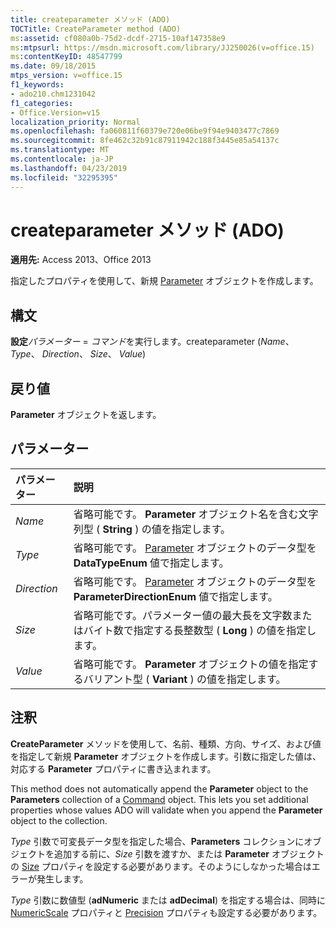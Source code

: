 ```yaml
---
title: createparameter メソッド (ADO)
TOCTitle: CreateParameter method (ADO)
ms:assetid: cf080a0b-75d2-dcdf-2715-10af147358e9
ms:mtpsurl: https://msdn.microsoft.com/library/JJ250026(v=office.15)
ms:contentKeyID: 48547799
ms.date: 09/18/2015
mtps_version: v=office.15
f1_keywords:
- ado210.chm1231042
f1_categories:
- Office.Version=v15
localization_priority: Normal
ms.openlocfilehash: fa060811f60379e720e06be9f94e9403477c7869
ms.sourcegitcommit: 8fe462c32b91c87911942c188f3445e85a54137c
ms.translationtype: MT
ms.contentlocale: ja-JP
ms.lasthandoff: 04/23/2019
ms.locfileid: "32295395"
---
```

# <a name="createparameter-method-ado"></a>createparameter メソッド (ADO)

**適用先:** Access 2013、Office 2013

指定したプロパティを使用して、新規 [Parameter](parameter-object-ado.md) オブジェクトを作成します。

## <a name="syntax"></a>構文

**設定***パラメーター* = *コマンド*を実行します。createparameter (*Name*、 *Type*、 *Direction*、 *Size*、 *Value*)

## <a name="return-value"></a>戻り値

**Parameter** オブジェクトを返します。

## <a name="parameters"></a>パラメーター

|パラメーター|説明|
|:--------|:----------|
|*Name* |省略可能です。 **Parameter** オブジェクト名を含む文字列型 ( **String** ) の値を指定します。|
|*Type* |省略可能です。 [Parameter](datatypeenum.md) オブジェクトのデータ型を **DataTypeEnum** 値で指定します。|
|*Direction* |省略可能です。 [Parameter](parameterdirectionenum.md) オブジェクトのデータ型を **ParameterDirectionEnum** 値で指定します。|
|*Size* |省略可能です。パラメーター値の最大長を文字数またはバイト数で指定する長整数型 ( **Long** ) の値を指定します。|
|*Value* |省略可能です。 **Parameter** オブジェクトの値を指定するバリアント型 ( **Variant** ) の値を指定します。|

## <a name="remarks"></a>注釈

**CreateParameter** メソッドを使用して、名前、種類、方向、サイズ、および値を指定して新規 **Parameter** オブジェクトを作成します。引数に指定した値は、対応する **Parameter** プロパティに書き込まれます。

This method does not automatically append the **Parameter** object to the **Parameters** collection of a [Command](command-object-ado.md) object. This lets you set additional properties whose values ADO will validate when you append the **Parameter** object to the collection.

*Type* 引数で可変長データ型を指定した場合、**Parameters** コレクションにオブジェクトを追加する前に、*Size* 引数を渡すか、または **Parameter** オブジェクトの [Size](size-property-ado.md) プロパティを設定する必要があります。そのようにしなかった場合はエラーが発生します。

*Type* 引数に数値型 (**adNumeric** または **adDecimal**) を指定する場合は、同時に [NumericScale](numericscale-property-ado.md) プロパティと [Precision](precision-property-ado.md) プロパティも設定する必要があります。

